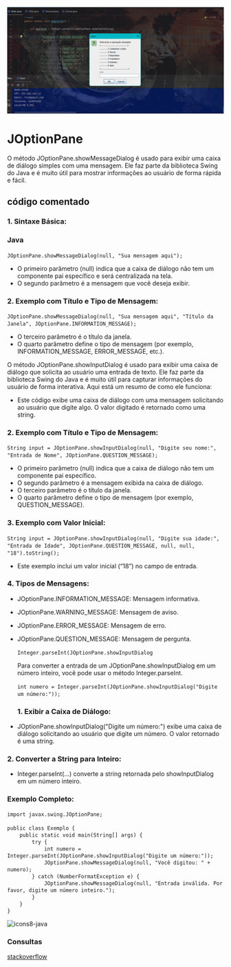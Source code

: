 <img alt="Saída do programa" src="metodo JOptionPane.png" />

# JOptionPane
O método JOptionPane.showMessageDialog é usado para exibir uma caixa de diálogo simples com uma mensagem.
Ele faz parte da biblioteca Swing do Java e é muito útil para mostrar informações ao usuário de forma rápida e fácil. 


## código comentado
### 1.	Sintaxe Básica:

### Java
````JOptionPane.showMessageDialog(null, "Sua mensagem aqui");````

- O primeiro parâmetro (null) indica que a caixa de diálogo não tem um componente pai específico e será centralizada na tela.
- O segundo parâmetro é a mensagem que você deseja exibir.

### 2.	Exemplo com Título e Tipo de Mensagem:

````JOptionPane.showMessageDialog(null, "Sua mensagem aqui", "Título da Janela", JOptionPane.INFORMATION_MESSAGE);````
- 	O terceiro parâmetro é o título da janela.
- 	O quarto parâmetro define o tipo de mensagem (por exemplo, INFORMATION_MESSAGE, ERROR_MESSAGE, etc.).

O método JOptionPane.showInputDialog é usado para exibir uma caixa de diálogo que solicita ao usuário uma entrada de texto. Ele faz parte da biblioteca Swing do Java e é muito útil para capturar informações do usuário de forma interativa. Aqui está um resumo de como ele funciona:

- Este código exibe uma caixa de diálogo com uma mensagem solicitando ao usuário que digite algo. O valor digitado é retornado como uma string.

### 2.	Exemplo com Título e Tipo de Mensagem:

````String input = JOptionPane.showInputDialog(null, "Digite seu nome:", "Entrada de Nome", JOptionPane.QUESTION_MESSAGE);````
- O primeiro parâmetro (null) indica que a caixa de diálogo não tem um componente pai específico.
- O segundo parâmetro é a mensagem exibida na caixa de diálogo.
- O terceiro parâmetro é o título da janela.
-	O quarto parâmetro define o tipo de mensagem (por exemplo, QUESTION_MESSAGE).

### 3.	Exemplo com Valor Inicial:

`````String input = JOptionPane.showInputDialog(null, "Digite sua idade:", "Entrada de Idade", JOptionPane.QUESTION_MESSAGE, null, null, "18").toString();`````

- Este exemplo inclui um valor inicial (“18”) no campo de entrada.

### 4.	Tipos de Mensagens:

 - JOptionPane.INFORMATION_MESSAGE: Mensagem informativa.
 - JOptionPane.WARNING_MESSAGE: Mensagem de aviso.
 - JOptionPane.ERROR_MESSAGE: Mensagem de erro.
 - JOptionPane.QUESTION_MESSAGE: Mensagem de pergunta.

   ````Integer.parseInt(JOptionPane.showInputDialog````
   
   Para converter a entrada de um JOptionPane.showInputDialog em um número inteiro, você pode usar o método Integer.parseInt.
   
   ````int numero = Integer.parseInt(JOptionPane.showInputDialog("Digite um número:"));````
   
   ### 1.	Exibir a Caixa de Diálogo:
  - JOptionPane.showInputDialog("Digite um número:") exibe uma caixa de diálogo solicitando ao usuário que digite um número. O valor retornado é uma string.

    
  ### 2.	Converter a String para Inteiro:
  -	Integer.parseInt(...) converte a string retornada pelo showInputDialog em um número inteiro.

  ### Exemplo Completo:
````
import javax.swing.JOptionPane;

public class Exemplo {
    public static void main(String[] args) {
        try {
            int numero = Integer.parseInt(JOptionPane.showInputDialog("Digite um número:"));
            JOptionPane.showMessageDialog(null, "Você digitou: " + numero);
        } catch (NumberFormatException e) {
            JOptionPane.showMessageDialog(null, "Entrada inválida. Por favor, digite um número inteiro.");
        }
    }
}
````
![icons8-java](https://user-images.githubusercontent.com/76852813/172716937-4574740e-2d2e-4326-af3b-4a42bad058c1.svg)

### Consultas
<a href="https://stackoverflow.com/questions/3120922/joptionpane-input-to-int">stackoverflow</a>











 
